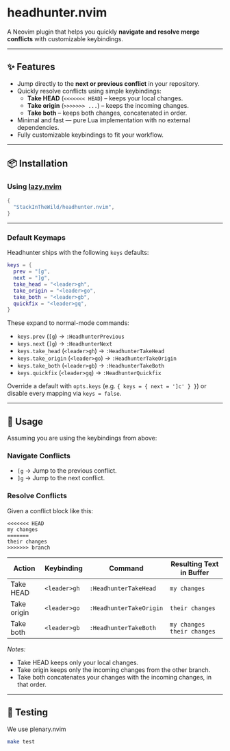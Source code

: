 # headhunter.nvim

A Neovim plugin that helps you quickly **navigate and resolve merge conflicts** with customizable keybindings.

---

## ✨ Features

- Jump directly to the **next or previous conflict** in your repository.
- Quickly resolve conflicts using simple keybindings:
  - **Take HEAD** (`<<<<<<< HEAD`) – keeps your local changes.
  - **Take origin** (`>>>>>>> ...`) – keeps the incoming changes.
  - **Take both** – keeps both changes, concatenated in order.
- Minimal and fast — pure Lua implementation with no external dependencies.
- Fully customizable keybindings to fit your workflow.

---

## 📦 Installation

### Using [lazy.nvim](https://github.com/folke/lazy.nvim)

```lua
{
  "StackInTheWild/headhunter.nvim",
}
```

---

### Default Keymaps

Headhunter ships with the following `keys` defaults:

```lua
keys = {
  prev = "[g",
  next = "]g",
  take_head = "<leader>gh",
  take_origin = "<leader>go",
  take_both = "<leader>gb",
  quickfix = "<leader>gq",
}
```

These expand to normal-mode commands:

- `keys.prev` (`[g`) → `:HeadhunterPrevious`
- `keys.next` (`]g`) → `:HeadhunterNext`
- `keys.take_head` (`<leader>gh`) → `:HeadhunterTakeHead`
- `keys.take_origin` (`<leader>go`) → `:HeadhunterTakeOrigin`
- `keys.take_both` (`<leader>gb`) → `:HeadhunterTakeBoth`
- `keys.quickfix` (`<leader>gq`) → `:HeadhunterQuickfix`

Override a default with `opts.keys` (e.g. `{ keys = { next = ']c' } }`) or disable every mapping via `keys = false`.

---

## 🚀 Usage

Assuming you are using the keybindings from above:

### Navigate Conflicts

- `[g` → Jump to the previous conflict.
- `]g` → Jump to the next conflict.

### Resolve Conflicts

Given a conflict block like this:

```
<<<<<<< HEAD
my changes
=======
their changes
>>>>>>> branch
```

| Action      | Keybinding   | Command                 | Resulting Text in Buffer        |
| ----------- | ------------ | ----------------------- | ------------------------------- |
| Take HEAD   | `<leader>gh` | `:HeadhunterTakeHead`   | `my changes`                    |
| Take origin | `<leader>go` | `:HeadhunterTakeOrigin` | `their changes`                 |
| Take both   | `<leader>gb` | `:HeadhunterTakeBoth`   | `my changes`<br>`their changes` |

_Notes:_

- Take HEAD keeps only your local changes.
- Take origin keeps only the incoming changes from the other branch.
- Take both concatenates your changes with the incoming changes, in that order.

---

## 🧪 Testing

We use plenary.nvim

```sh
make test
```
